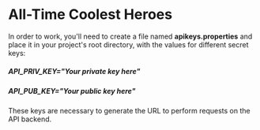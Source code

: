 # All-Time Coolest Heroes

In order to work, you'll need to create a file named <b>apikeys.properties</b> and place it in your project's root directory, with the values for different secret keys:

<h5>API_PRIV_KEY="Your private key here"</h5>
<h5>API_PUB_KEY="Your public key here"</h5>

These keys are necessary to generate the URL to perform requests on the API backend.
